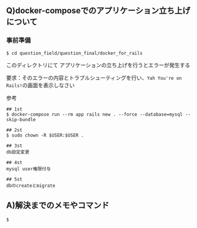 ## Q)docker-composeでのアプリケーション立ち上げについて

### 事前準備

```
$ cd question_field/question_final/docker_for_rails
```

このディレクトリにて
アプリケーションの立ち上げを行うとエラーが発生する

要求：そのエラーの内容とトラブルシューティングを行い、`Yah You're on Rails!`の画面を表示しなさい

参考
```
## 1st
$ docker-compose run --rm app rails new . --force --database=mysql --skip-bundle

## 2st
$ sudo chown -R $USER:$USER .

## 3st
db設定変更

## 4st
mysql user権限付与

## 5st
dbのcreateとmigrate
```

## A)解決までのメモやコマンド

```
$
```
